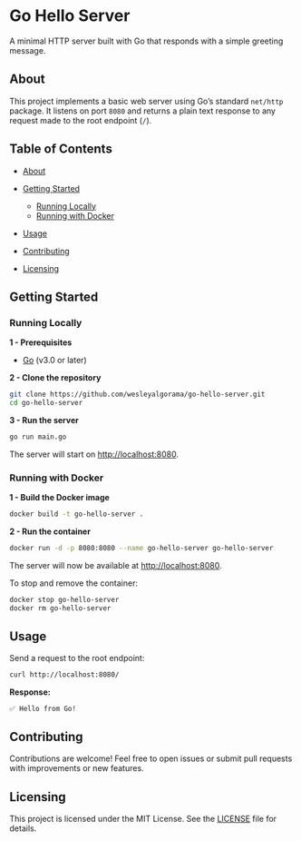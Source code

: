# Go Hello Server

A minimal HTTP server built with Go that responds with a simple greeting message.

## About

This project implements a basic web server using Go’s standard `net/http` package. It listens on port `8080` and returns a plain text response to any request made to the root endpoint (`/`).

## Table of Contents

* [About](#about)
* [Getting Started](#getting-started)

  * [Running Locally](#running-locally)
  * [Running with Docker](#running-with-docker)
* [Usage](#usage)
* [Contributing](#contributing)
* [Licensing](#licensing)

## Getting Started

### Running Locally

**1 - Prerequisites**

* [Go](https://golang.org/dl/) (v3.0 or later)

**2 - Clone the repository**

```bash
git clone https://github.com/wesleyalgorama/go-hello-server.git
cd go-hello-server
```

**3 - Run the server**

```bash
go run main.go
```

The server will start on [http://localhost:8080](http://localhost:8080).

### Running with Docker

**1 - Build the Docker image**

```bash
docker build -t go-hello-server .
```

**2 - Run the container**

```bash
docker run -d -p 8080:8080 --name go-hello-server go-hello-server
```

The server will now be available at [http://localhost:8080](http://localhost:8080).

To stop and remove the container:

```bash
docker stop go-hello-server
docker rm go-hello-server
```

## Usage

Send a request to the root endpoint:

```bash
curl http://localhost:8080/
```

**Response:**

```
✅ Hello from Go!
```

## Contributing

Contributions are welcome! Feel free to open issues or submit pull requests with improvements or new features.

## Licensing

This project is licensed under the MIT License. See the [LICENSE](./LICENSE) file for details.

